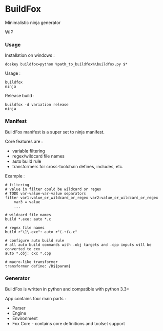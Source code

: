 # BuildFox

Minimalistic ninja generator

WIP

### Usage

Installation on windows :

	doskey buildfox=python %path_to_buildfox%\buildfox.py $*

Usage :

	buildfox
	ninja

Release build :

	buildfox -d variation release
	ninja

### Manifest

BuildFox manifest is a super set to ninja manifest.

Core features are :

- variable filtering
- regex/wildcard file names
- auto build rule
- transformers for cross-toolchain defines, includes, etc.

Example :

	# filtering	
	# value in filter could be wildcard or regex
	# TODO var-value-var-value separators
	filter var1:value_or_wildcard_or_regex var2:value_or_wildcard_or_regex
		var3 = value
		...
	
	# wildcard file names
	build *.exe: auto *.c
	
	# regex file names
	build r"\1\.exe": auto r"(.+)\.c"
	
	# configure auto build rule
	# all auto build commands with .obj targets and .cpp inputs will be converted to cxx
	auto *.obj: cxx *.cpp

	# macro-like transformer
	transformer define: /D${param}

### Generator

BuildFox is written in python and compatible with python 3.3+

App contains four main parts :

- Parser
- Engine
- Environment
- Fox Core - contains core definitions and toolset support

